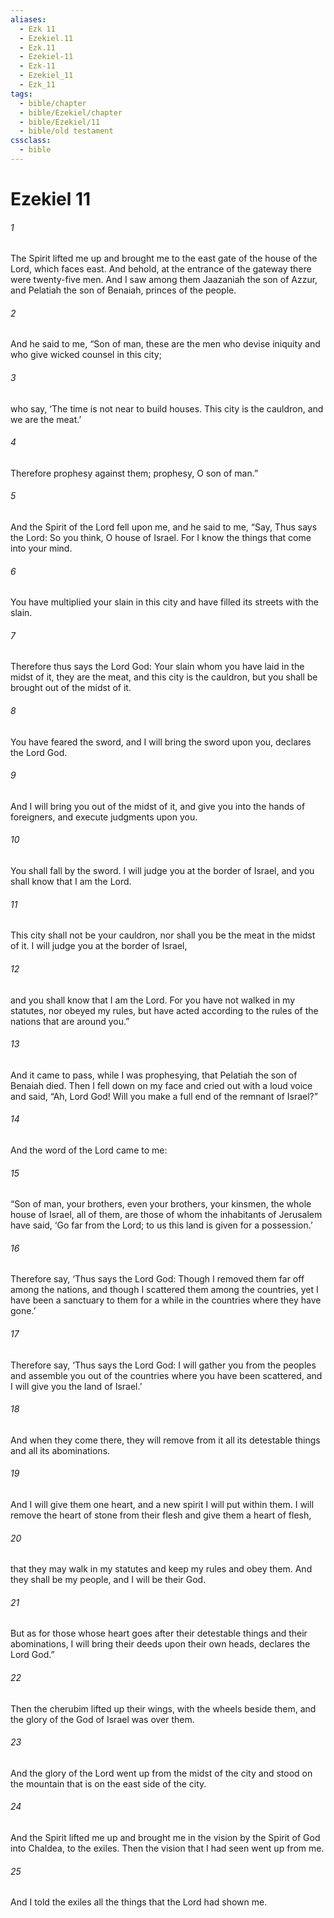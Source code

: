 ```yaml
---
aliases:
  - Ezk 11
  - Ezekiel.11
  - Ezk.11
  - Ezekiel-11
  - Ezk-11
  - Ezekiel_11
  - Ezk_11
tags:
  - bible/chapter
  - bible/Ezekiel/chapter
  - bible/Ezekiel/11
  - bible/old testament
cssclass:
  - bible
---
```


# Ezekiel 11

###### 1
The Spirit lifted me up and brought me to the east gate of the house of the Lord, which faces east. And behold, at the entrance of the gateway there were twenty-five men. And I saw among them Jaazaniah the son of Azzur, and Pelatiah the son of Benaiah, princes of the people.
###### 2
And he said to me, “Son of man, these are the men who devise iniquity and who give wicked counsel in this city;
###### 3
who say, ‘The time is not near to build houses. This city is the cauldron, and we are the meat.’
###### 4
Therefore prophesy against them; prophesy, O son of man.”
###### 5
And the Spirit of the Lord fell upon me, and he said to me, “Say, Thus says the Lord: So you think, O house of Israel. For I know the things that come into your mind.
###### 6
You have multiplied your slain in this city and have filled its streets with the slain.
###### 7
Therefore thus says the Lord God: Your slain whom you have laid in the midst of it, they are the meat, and this city is the cauldron, but you shall be brought out of the midst of it.
###### 8
You have feared the sword, and I will bring the sword upon you, declares the Lord God.
###### 9
And I will bring you out of the midst of it, and give you into the hands of foreigners, and execute judgments upon you.
###### 10
You shall fall by the sword. I will judge you at the border of Israel, and you shall know that I am the Lord.
###### 11
This city shall not be your cauldron, nor shall you be the meat in the midst of it. I will judge you at the border of Israel,
###### 12
and you shall know that I am the Lord. For you have not walked in my statutes, nor obeyed my rules, but have acted according to the rules of the nations that are around you.”
###### 13
And it came to pass, while I was prophesying, that Pelatiah the son of Benaiah died. Then I fell down on my face and cried out with a loud voice and said, “Ah, Lord God! Will you make a full end of the remnant of Israel?”
###### 14
And the word of the Lord came to me:
###### 15
“Son of man, your brothers, even your brothers, your kinsmen, the whole house of Israel, all of them, are those of whom the inhabitants of Jerusalem have said, ‘Go far from the Lord; to us this land is given for a possession.’
###### 16
Therefore say, ‘Thus says the Lord God: Though I removed them far off among the nations, and though I scattered them among the countries, yet I have been a sanctuary to them for a while in the countries where they have gone.’
###### 17
Therefore say, ‘Thus says the Lord God: I will gather you from the peoples and assemble you out of the countries where you have been scattered, and I will give you the land of Israel.’
###### 18
And when they come there, they will remove from it all its detestable things and all its abominations.
###### 19
And I will give them one heart, and a new spirit I will put within them. I will remove the heart of stone from their flesh and give them a heart of flesh,
###### 20
that they may walk in my statutes and keep my rules and obey them. And they shall be my people, and I will be their God.
###### 21
But as for those whose heart goes after their detestable things and their abominations, I will bring their deeds upon their own heads, declares the Lord God.”
###### 22
Then the cherubim lifted up their wings, with the wheels beside them, and the glory of the God of Israel was over them.
###### 23
And the glory of the Lord went up from the midst of the city and stood on the mountain that is on the east side of the city.
###### 24
And the Spirit lifted me up and brought me in the vision by the Spirit of God into Chaldea, to the exiles. Then the vision that I had seen went up from me.
###### 25
And I told the exiles all the things that the Lord had shown me.



